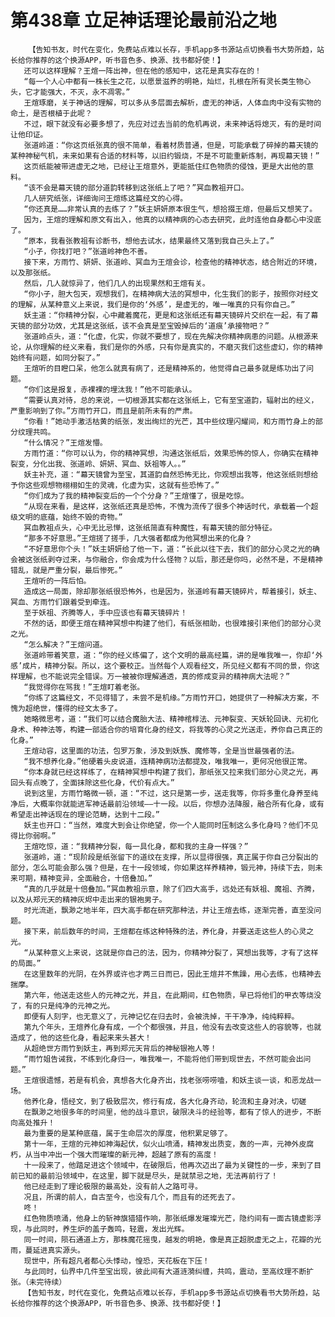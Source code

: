 # 第438章 立足神话理论最前沿之地
        【告知书友，时代在变化，免费站点难以长存，手机app多书源站点切换看书大势所趋，站长给你推荐的这个换源APP，听书音色多、换源、找书都好使！】
       还可以这样理解？王煊一阵出神，但在他的感知中，这花是真实存在的！
       “每一个人心中都有一株长生之花，以愿景滋养的明艳，灿烂，扎根在所有灵长类生物心头，它才能强大，不灭，永不凋零。”
       王煊琢磨，关于神话的理解，可以多从多层面去解析，虚无的神话，人体血肉中没有实物的命土，是否根植于此呢？
       不过，眼下就没有必要多想了，先应对过去当前的危机再说，未来神话将熄灭，有的是时间让他印证。
       张道岭道：“你这页纸张真的很不简单，看着材质普通，但是，可能承载了碎掉的幕天镜的某种神秘气机，未来如果有合适的材料等，以旧约锻烧，不是不可能重新炼制，再现幕天镜！”
       这页纸能被带进虚无之地，已经让王煊意外，更能抵住红色物质的侵蚀，更是大出他的意料。
       “该不会是幕天镜的部分道韵转移到这张纸上了吧？”冥血教祖开口。
       几人研究纸张，详细询问王煊练这篇经文的心得。
       “你还真是……非常认真的去练了？”妖主妍妍原本很生气，想拾掇王煊，但最后又想笑了。
       因为，王煊的理解和原文有出入，他真的以精神病的心态去研究，此时连他自身都心中没底了。
       “原本，我看张教祖有诊断书，想他去试水，结果最终又落到我自己头上了。”
       “小子，你找打吧？”张道岭神色不善。
       接下来，方雨竹、妍妍、张道岭、冥血为王煊会诊，检查他的精神状态，结合附近的环境，以及那张纸。
       然后，几人就惊异了，他们几人的出现果然和王煊有关。
       “你小子，胆大包天，观想我们，在精神病大法的冥想中，化生我们的影子，按照你对经文的理解，从某种意义上来说，我们是你的‘外感’，是虚无的，唯一唯真的只有你自己。”
       妖主道：“你精神分裂，心中藏着魔花，更是和这张纸还有幕天镜碎片交织在一起，有了幕天镜的部分功效，尤其是这张纸，该不会真是至宝毁掉后的‘道痕’承接物吧？”
       张道岭点头，道：“化虚，化实，你就不要想了，现在先解决你精神病患的问题。从根源来论，从你理解的经义来看，我们是你的外感，只有你是真实的，不磨灭我们这些虚幻，你的精神始终有问题，如同分裂了。”
       王煊听的目瞪口呆，他怎么就真有病了，还是精神系的，他觉得自己最多就是练功出了问题。
       “你们这是报复，赤裸裸的埋汰我！”他不可能承认。
       “需要认真对待，总的来说，一切根源其实都在这张纸上，它有至宝道韵，辐射出的经义，严重影响到了你。”方雨竹开口，而且是前所未有的严肃。
       “你看！”她动手激活枯黄的纸张，发出绚烂的光芒，其中些纹理闪耀间，和方雨竹身上的部分纹理共鸣。
       “什么情况？”王煊发懵。
       方雨竹道：“你可以认为，你的精神冥想，沟通这张纸后，效果恐怖的惊人，你确实在精神裂变，分化出我、张道岭、妍妍、冥血、妖祖等人。。”
       妖主补充，道：“幕天镜曾为至宝，其道韵自然恐怖无比，你观想出我等，他这张纸则想给予你这些观想物栩栩如生的灵魂，化虚为实，这就有些恐怖了。”
       “你们成为了我的精神裂变后的一个个分身？”王煊懂了，很是吃惊。
       “从现在来看，是这样，这张纸还真是恐怖，不愧为流传了很多个神话时代，承载着一个超级文明的底蕴，始终不毁的奇物。”
       冥血教祖点头，心中无比忌惮，这张纸简直有种魔性，有幕天镜的部分特征。
       “那多不好意思。”王煊搓了搓手，几大强者都成为他冥想出来的化身？
       “不好意思你个头！”妖主妍妍给了他一下，道：“长此以往下去，我们的部分心灵之光的确会被这张纸剥夺过来，与你融合，你会成为什么怪物？以后，那还是你吗，必然不是，不是精神错乱，就是严重分裂，最后惨死。”
       王煊听的一阵后怕。
       造成这一局面，除却那张纸很恐怖外，也是因为，张道岭有幕天镜碎片，帮着接引，妖主、冥血、方雨竹们跟着受到牵连。
       至于妖祖、齐腾等人，手中应该也有幕天镜碎片！
       不然的话，即便王煊在精神冥想中构建了他们，有纸张相助，也很难接引来他们的部分心灵之光。
       “怎么解决？”王煊问道。
       张道岭带着笑意，道：“你的经义练偏了，这个文明的最高经篇，讲的是唯我唯一，你却‘外感’成片，精神分裂。所以，这个要校正。当然每个人观看经文，所见经义都有不同的景，你这样理解，也不能说完全错误。万一被被你理解通透，真的修成变异的精神病大法呢？”
       “我觉得你在骂我！”王煊盯着老张。
       “你练了这篇经文，不见得错了，未尝不是机缘。”方雨竹开口，她提供了一种解决方案，不愧为超绝世，懂得的经文太多了。
       她略微思考，道：“我们可以结合魔胎大法、精神棺椁法、元神裂变、天妖轮回诀、元初化身术、种神法等，构建一部适合你的培育化身的经文，将我等的心灵之光送走，养你自己真正的化身。”
       王煊动容，这里面的功法，包罗万象，涉及到妖族、魔修等，全是当世最强者的法。
       “我不想养化身。”他硬着头皮说道，连精神病功法都提及，唯我唯一，更何况他很正常。
       “你本身就已经这样练了，在精神冥想中构建了我们，那纸张又拉来我们部分心灵之光，再回头有点晚了，全面抹除这些化身，代价有点大。”
       说到这里，方雨竹略微一顿，道：“不过，这只是第一步，送走我等，你将多重化身养至纯净后，大概率你就能进军神话最前沿领域——十一段。以后，你想办法降服，融合所有化身，或有希望走出神话现在的理论范畴，达到十二段。”
       妖主也开口：“当然，难度大到会让你绝望，你一个人能同时压制这么多化身吗？他们不见得比你弱啊。”
       王煊吃惊，道：“我精神分裂，每一具化身，都和我的主身一样强？”
       张道岭，道：“现阶段是纸张留下的道纹在支撑，所以显得很强，真正属于你自己分裂出的部分，怎么可能会那么强？但是，在十一段领域，你如果这样养精神，锻元神，持续下去，则未来可期，精神变异，全面融合，十倍叠加。”
       “真的几乎就是十倍叠加。”冥血教祖示意，除了们四大高手，远处还有妖祖、魔祖、齐腾，以及从郑元天的精神灰烬中走出来的银袍男子。
       时光流逝，飘渺之地半年，四大高手都在研究那种法，并让王煊去练，逐渐完善，直至没问题。
       接下来，前后数年的时间，王煊都在练这种特殊的法，养化身，并要送走这些人的心灵之光。
       “从某种意义上来说，这就是你自己的法，因为，你精神分裂了，冥想出我等，才有了这样的局面。”
       在这里数年的光阴，在外界或许也才两三日而已，因此王煊并不焦躁，用心去练，也精神去揣摩。
       第六年，他送走这些人的元神之光，并且，在此期间，红色物质，早已将他们的甲衣等烧没了，有的只是纯净的元神之光。
       即便有人刻字，也无意义了，元神记忆在归去时，会被洗掉，干干净净，纯纯粹粹。
       第九个年头，王煊养化身有成，一个个都很强，并且，他没有去改变这些人的容貌等，也就造成了，他的这些化身，看起来来头甚大！
       从超绝世方雨竹到妖主，再到郑元天背后的神秘银袍人等！
       “雨竹姐告诫我，不练到化身归一，唯我唯一，不能将他们带到现世去，不然可能会出问题。”
       王煊很遗憾，若是有机会，真想各大化身齐出，找老张唠唠嗑，和妖主谈一谈，和恶龙战一场。
       他养化身，悟经文，到了极致层次，修行有成，各大化身齐动，轮流和主身对决，切磋
       在飘渺之地很多年的时间里，他的战斗意识，破限决斗的经验等，都有了惊人的进步，不断向高处推升！
       最为重要的是某种底蕴，属于生命层次的厚度，他积累足够了。
       第十一年，王煊的元神如神海起伏，似火山喷涌，精神发出质变，轰的一声，元神外皮腐朽，从当中冲出一个强大而璀璨的新元神，超越了原有的高度！
       十一段来了，他踏足进这个领域中，在破限后，他再次迈出了最为关键性的一步，来到了目前已知的最前沿领域中，在这里，脚下就是尽头，是就禁忌之地，无法再前行了！
       他已经走到了理论极限的最高处，没有前人之路可寻。
       况且，所谓的前人，自古至今，也没有几个，而且有的还死去了。
       咚！
       红色物质喷涌，他身上的斩神旗猎猎作响，那张纸爆发璀璨光芒，隐约间有一面古镜虚影浮现，与此同时，养生炉的盖子轰鸣，轻震，发出光辉。
       同一时间，陨石通道上方，那株魔花摇曳，越发的明艳，像是真正超脱虚无之上，花瓣的光雨，蔓延进真实源头。
       现世中，所有超凡者都心头悸动，惶恐，天花板在下压！
       与此同时，仙界中几件至宝出现，彼此间有大道涟漪纠缠，共鸣，震动，至高纹理不断扩张。（未完待续）
       【告知书友，时代在变化，免费站点难以长存，手机app多书源站点切换看书大势所趋，站长给你推荐的这个换源APP，听书音色多、换源、找书都好使！】